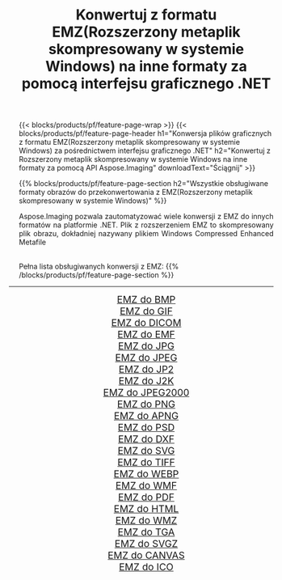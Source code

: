 ﻿---
title: Konwertuj z formatu EMZ(Rozszerzony metaplik skompresowany w systemie Windows) na inne formaty za pomocą interfejsu graficznego .NET 
weight: 3920
url: /pl/net/conversion/from/emz/ 
lang: pl
langdirlevel: 2
locales: zh-hans,ja,it,ru,de,es,fr,nl,id,lt,pl,pt,vi,tr,ko,zh-hant,ar,hi,th,sv,cs,uk,he
description: Za pomocą Aspose.Imaging możesz łatwo konwertować z EMZ(Rozszerzony metaplik skompresowany w systemie Windows) na inne formaty
---

{{< blocks/products/pf/feature-page-wrap >}}
{{< blocks/products/pf/feature-page-header h1="Konwersja plików graficznych z formatu EMZ(Rozszerzony metaplik skompresowany w systemie Windows) za pośrednictwem interfejsu graficznego .NET" h2="Konwertuj z Rozszerzony metaplik skompresowany w systemie Windows na inne formaty za pomocą API Aspose.Imaging" downloadText="Ściągnij" >}}


{{% blocks/products/pf/feature-page-section  h2="Wszystkie obsługiwane formaty obrazów do przekonwertowania z EMZ(Rozszerzony metaplik skompresowany w systemie Windows)" %}}
<p align=justify>Aspose.Imaging pozwala zautomatyzować wiele konwersji z EMZ do innych formatów na platformie .NET. Plik z rozszerzeniem EMZ to skompresowany plik obrazu, dokładniej nazywany plikiem Windows Compressed Enhanced Metafile</p>
<br/>
Pełna lista obsługiwanych konwersji z EMZ:
{{% /blocks/products/pf/feature-page-section %}}
<div class="container-fluid productfamilypage bg-gray">
    <div class="convertypes bg-gray agp-content section">
        <div class="container">
		<hr style="margin-left:-20px;"/>
		<div class="row other-converters" style="gap: 10px;font-size: 19px;text-align:center;">
		    <div class='col-md-2 other-converter remove-lp remove-rp'><a href="/imaging/pl/net/conversion/emz-to-bmp/" style="padding:15px;">EMZ do BMP</a></div><div class='col-md-2 other-converter remove-lp remove-rp'><a href="/imaging/pl/net/conversion/emz-to-gif/" style="padding:15px;">EMZ do GIF</a></div><div class='col-md-2 other-converter remove-lp remove-rp'><a href="/imaging/pl/net/conversion/emz-to-dicom/" style="padding:15px;">EMZ do DICOM</a></div><div class='col-md-2 other-converter remove-lp remove-rp'><a href="/imaging/pl/net/conversion/emz-to-emf/" style="padding:15px;">EMZ do EMF</a></div><div class='col-md-2 other-converter remove-lp remove-rp'><a href="/imaging/pl/net/conversion/emz-to-jpg/" style="padding:15px;">EMZ do JPG</a></div><div class='col-md-2 other-converter remove-lp remove-rp'><a href="/imaging/pl/net/conversion/emz-to-jpeg/" style="padding:15px;">EMZ do JPEG</a></div><div class='col-md-2 other-converter remove-lp remove-rp'><a href="/imaging/pl/net/conversion/emz-to-jp2/" style="padding:15px;">EMZ do JP2</a></div><div class='col-md-2 other-converter remove-lp remove-rp'><a href="/imaging/pl/net/conversion/emz-to-j2k/" style="padding:15px;">EMZ do J2K</a></div><div class='col-md-2 other-converter remove-lp remove-rp'><a href="/imaging/pl/net/conversion/emz-to-jpeg2000/" style="padding:15px;">EMZ do JPEG2000</a></div><div class='col-md-2 other-converter remove-lp remove-rp'><a href="/imaging/pl/net/conversion/emz-to-png/" style="padding:15px;">EMZ do PNG</a></div><div class='col-md-2 other-converter remove-lp remove-rp'><a href="/imaging/pl/net/conversion/emz-to-apng/" style="padding:15px;">EMZ do APNG</a></div><div class='col-md-2 other-converter remove-lp remove-rp'><a href="/imaging/pl/net/conversion/emz-to-psd/" style="padding:15px;">EMZ do PSD</a></div><div class='col-md-2 other-converter remove-lp remove-rp'><a href="/imaging/pl/net/conversion/emz-to-dxf/" style="padding:15px;">EMZ do DXF</a></div><div class='col-md-2 other-converter remove-lp remove-rp'><a href="/imaging/pl/net/conversion/emz-to-svg/" style="padding:15px;">EMZ do SVG</a></div><div class='col-md-2 other-converter remove-lp remove-rp'><a href="/imaging/pl/net/conversion/emz-to-tiff/" style="padding:15px;">EMZ do TIFF</a></div><div class='col-md-2 other-converter remove-lp remove-rp'><a href="/imaging/pl/net/conversion/emz-to-webp/" style="padding:15px;">EMZ do WEBP</a></div><div class='col-md-2 other-converter remove-lp remove-rp'><a href="/imaging/pl/net/conversion/emz-to-wmf/" style="padding:15px;">EMZ do WMF</a></div><div class='col-md-2 other-converter remove-lp remove-rp'><a href="/imaging/pl/net/conversion/emz-to-pdf/" style="padding:15px;">EMZ do PDF</a></div><div class='col-md-2 other-converter remove-lp remove-rp'><a href="/imaging/pl/net/conversion/emz-to-html/" style="padding:15px;">EMZ do HTML</a></div><div class='col-md-2 other-converter remove-lp remove-rp'><a href="/imaging/pl/net/conversion/emz-to-wmz/" style="padding:15px;">EMZ do WMZ</a></div><div class='col-md-2 other-converter remove-lp remove-rp'><a href="/imaging/pl/net/conversion/emz-to-tga/" style="padding:15px;">EMZ do TGA</a></div><div class='col-md-2 other-converter remove-lp remove-rp'><a href="/imaging/pl/net/conversion/emz-to-svgz/" style="padding:15px;">EMZ do SVGZ</a></div><div class='col-md-2 other-converter remove-lp remove-rp'><a href="/imaging/pl/net/conversion/emz-to-canvas/" style="padding:15px;">EMZ do CANVAS</a></div><div class='col-md-2 other-converter remove-lp remove-rp'><a href="/imaging/pl/net/conversion/emz-to-ico/" style="padding:15px;">EMZ do ICO</a></div>
                </div>
        </div>
    </div>
</div>
<br/>

